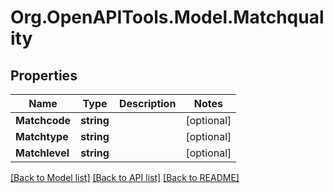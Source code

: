 
# Org.OpenAPITools.Model.Matchquality

## Properties

Name | Type | Description | Notes
------------ | ------------- | ------------- | -------------
**Matchcode** | **string** |  | [optional] 
**Matchtype** | **string** |  | [optional] 
**Matchlevel** | **string** |  | [optional] 

[[Back to Model list]](../README.md#documentation-for-models)
[[Back to API list]](../README.md#documentation-for-api-endpoints)
[[Back to README]](../README.md)

